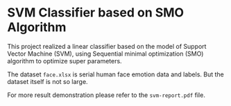 # SVM Classifier based on SMO Algorithm
This project realized a linear classifier based on the model of Support Vector Machine (SVM), using Sequential minimal optimization (SMO) algorithm to optimize super parameters.

The dataset `face.xlsx` is serial human face emotion data and labels. But the dataset itself is not so large.

For more result demonstration please refer to the `svm-report.pdf` file.

